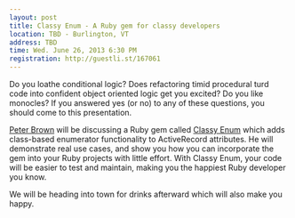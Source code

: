 ```yaml
---
layout: post
title: Classy Enum - A Ruby gem for classy developers
location: TBD - Burlington, VT
address: TBD
time: Wed. June 26, 2013 6:30 PM
registration: http://guestli.st/167061
---
```


Do you loathe conditional logic? Does refactoring timid procedural turd code
into confident object oriented logic get you excited? Do you like monocles? If you
answered yes (or no) to any of these questions, you should come to this
presentation.

[Peter Brown](https://twitter.com/beerlington) will be discussing
a Ruby gem called [Classy Enum](https://github.com/beerlington/classy_enum)
which adds class-based enumerator functionality
to ActiveRecord attributes. He will demonstrate real use cases,
and show you how you can incorporate the gem into your Ruby projects with
little effort. With Classy Enum, your code will be easier to test and maintain,
making you the happiest Ruby developer you know.

We will be heading into town for drinks afterward which will also make
you happy.
